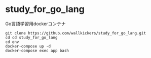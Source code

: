 # study_for_go_lang
Go言語学習用dockerコンテナ

```
git clone https://github.com/wallkickers/study_for_go_lang.git
cd cd study_for_go_lang
cd env
docker-compose up -d
docker-compose exec app bash
```
